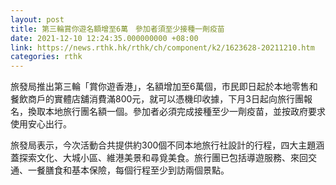 ```yaml
---
layout: post
title: 第三輪賞你遊名額增至6萬　參加者須至少接種一劑疫苗
date: 2021-12-10 12:24:35.000000000 +08:00
link: https://news.rthk.hk/rthk/ch/component/k2/1623628-20211210.htm
categories: rthk
---
```


旅發局推出第三輪「賞你遊香港」，名額增加至6萬個，市民即日起於本地零售和餐飲商戶的實體店舖消費滿800元，就可以憑機印收據，下月3日起向旅行團報名，換取本地旅行團名額一個。參加者必須完成接種至少一劑疫苗，並按政府要求使用安心出行。

旅發局表示，今次活動合共提供約300個不同本地旅行社設計的行程，四大主題涵蓋探索文化、大城小區、維港美景和尋覓美食。旅行團已包括導遊服務、來回交通、一餐膳食和基本保險，每個行程至少到訪兩個景點。
